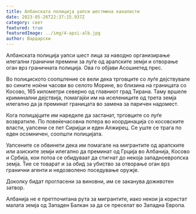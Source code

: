 ```yaml
---
title: Албанската полиција уапси шестмина каналисти
date: 2023-05-26T22:37:15.937Z
category: свет
featured: true
featuredImage: ../img/4-apsi-alb.jpg
author: Вардарски
---
```

Албанската полиција уапси шест лица за наводно организирање илегални гранични премини за луѓе од арапските земји и отворање оган врз граничната полиција. Ова го објави Асошиетед прес.

Во полициското соопштение се вели дека трговците со луѓе дејствувале во сините ноќни часови во селото Морине, во близина на границата со Косово, 165 километри северно од главниот град Тирана. Таму вршеле криминални дејствија, помагајќи им на иселениците од трета земја илегално да ја преминат границата во замена за паричен надомест.

Кога полицајците им наредиле да застанат, трговците со луѓе возвратиле. По повеќечасовна потера во координација со косовските власти, уапсени се пет Сиријци и еден Алжирец. Се уште се трага по еден осомничен, соопшти полицијата.

Уапсените се обвинети дека им помагале на мигрантите од арапските или азиските земји илегално да преминат од Грција во Албанија, Косово и Србија, кои потоа се обидуваат да стигнат до некоја западноевропска земја. Тие се товарат и за обид за убиство за отворање оган врз гранични агенти и недозволено поседување оружје.

Доколку бидат прогласени за виновни, им се заканува доживотен затвор.

Албанија не е претпочитана рута за мигрантите, иако некои ја користат малата земја од Западен Балкан за да се преселат во Западна Европа.